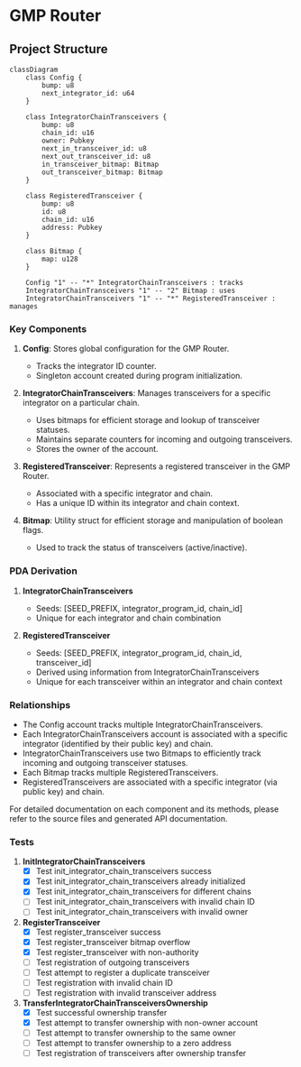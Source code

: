 # GMP Router

## Project Structure

```mermaid
classDiagram
    class Config {
        bump: u8
        next_integrator_id: u64
    }

    class IntegratorChainTransceivers {
        bump: u8
        chain_id: u16
        owner: Pubkey
        next_in_transceiver_id: u8
        next_out_transceiver_id: u8
        in_transceiver_bitmap: Bitmap
        out_transceiver_bitmap: Bitmap
    }

    class RegisteredTransceiver {
        bump: u8
        id: u8
        chain_id: u16
        address: Pubkey
    }

    class Bitmap {
        map: u128
    }

    Config "1" -- "*" IntegratorChainTransceivers : tracks
    IntegratorChainTransceivers "1" -- "2" Bitmap : uses
    IntegratorChainTransceivers "1" -- "*" RegisteredTransceiver : manages
```

### Key Components

1. **Config**: Stores global configuration for the GMP Router.

    - Tracks the integrator ID counter.
    - Singleton account created during program initialization.

2. **IntegratorChainTransceivers**: Manages transceivers for a specific integrator on a particular chain.

    - Uses bitmaps for efficient storage and lookup of transceiver statuses.
    - Maintains separate counters for incoming and outgoing transceivers.
    - Stores the owner of the account.

3. **RegisteredTransceiver**: Represents a registered transceiver in the GMP Router.

    - Associated with a specific integrator and chain.
    - Has a unique ID within its integrator and chain context.

4. **Bitmap**: Utility struct for efficient storage and manipulation of boolean flags.
    - Used to track the status of transceivers (active/inactive).

### PDA Derivation

1. **IntegratorChainTransceivers**
   - Seeds: [SEED_PREFIX, integrator_program_id, chain_id]
   - Unique for each integrator and chain combination

2. **RegisteredTransceiver**
   - Seeds: [SEED_PREFIX, integrator_program_id, chain_id, transceiver_id]
   - Derived using information from IntegratorChainTransceivers
   - Unique for each transceiver within an integrator and chain context

### Relationships

- The Config account tracks multiple IntegratorChainTransceivers.
- Each IntegratorChainTransceivers account is associated with a specific integrator (identified by their public key) and chain.
- IntegratorChainTransceivers use two Bitmaps to efficiently track incoming and outgoing transceiver statuses.
- Each Bitmap tracks multiple RegisteredTransceivers.
- RegisteredTransceivers are associated with a specific integrator (via public key) and chain.

For detailed documentation on each component and its methods, please refer to the source files and generated API documentation.

### Tests

1. **InitIntegratorChainTransceivers**
   - [x] Test init_integrator_chain_transceivers success
   - [x] Test init_integrator_chain_transceivers already initialized
   - [x] Test init_integrator_chain_transceivers for different chains
   - [ ] Test init_integrator_chain_transceivers with invalid chain ID
   - [ ] Test init_integrator_chain_transceivers with invalid owner

2. **RegisterTransceiver**
   - [x] Test register_transceiver success
   - [x] Test register_transceiver bitmap overflow
   - [x] Test register_transceiver with non-authority
   - [ ] Test registration of outgoing transceivers
   - [ ] Test attempt to register a duplicate transceiver
   - [ ] Test registration with invalid chain ID
   - [ ] Test registration with invalid transceiver address

3. **TransferIntegratorChainTransceiversOwnership**
   - [x] Test successful ownership transfer
   - [x] Test attempt to transfer ownership with non-owner account
   - [ ] Test attempt to transfer ownership to the same owner
   - [ ] Test attempt to transfer ownership to a zero address
   - [ ] Test registration of transceivers after ownership transfer
